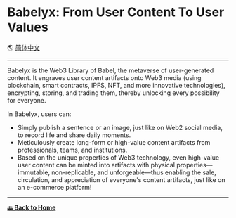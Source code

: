 # Babelyx: From User Content To User Values

🌎 [简体中文](./_zhcn.md)

---

Babelyx is the Web3 Library of Babel, the metaverse of user-generated content. It engraves user content artifacts onto Web3 media (using blockchain, smart contracts, IPFS, NFT, and more innovative technologies), encrypting, storing, and trading them, thereby unlocking every possibility for everyone.

In Babelyx, users can:

- Simply publish a sentence or an image, just like on Web2 social media, to record life and share daily moments.
- Meticulously create long-form or high-value content artifacts from professionals, teams, and institutions.
- Based on the unique properties of Web3 technology, even high-value user content can be minted into artifacts with physical properties—immutable, non-replicable, and unforgeable—thus enabling the sale, circulation, and appreciation of everyone's content artifacts, just like on an e-commerce platform!

---

[**🔙️ Back to Home**](../../_enus.md)
